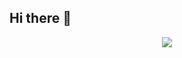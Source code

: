 ## Hi there 👋

<div align="center">
<img src="https://media4.giphy.com/media/8VuRJQmAxo6HK/giphy.gif?cid=ecf05e47jtxtov7lj7bab7hdmz4e3jka5sh2ko5vqjice5nt&rid=giphy.gif&ct=g">
</div>
<!--
**ValerioTrinca/ValerioTrinca** is a ✨ _special_ ✨ repository because its `README.md` (this file) appears on your GitHub profile.

Here are some ideas to get you started:

- 🔭 I’m currently working on ...
- 🌱 I’m currently learning ...
- 👯 I’m looking to collaborate on ...
- 🤔 I’m looking for help with ...
- 💬 Ask me about ...
- 📫 How to reach me: ...
- 😄 Pronouns: ...
- ⚡ Fun fact: ...
-->

